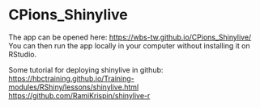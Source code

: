 # CPions_Shinylive  
The app can be opened here: https://wbs-tw.github.io/CPions_Shinylive/  
You can then run the app locally in your computer without installing it on RStudio.  

  
Some tutorial for deploying shinylive in github:  
https://hbctraining.github.io/Training-modules/RShiny/lessons/shinylive.html  
https://github.com/RamiKrispin/shinylive-r  
  
  
